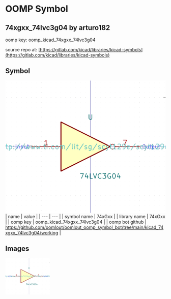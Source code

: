 # OOMP Symbol  
## 74xgxx_74lvc3g04  by arturo182  
  
oomp key: oomp_kicad_74xgxx_74lvc3g04  
  
source repo at: [https://gitlab.com/kicad/libraries/kicad-symbols](https://gitlab.com/kicad/libraries/kicad-symbols)  
## Symbol  
  
[![working.png](working_600.png)](working.png)  
| name | value | 
| --- | --- | 
| symbol name | 74xGxx | 
| library name | 74xGxx | 
| oomp key | oomp_kicad_74xgxx_74lvc3g04 | 
| oomp bot github | https://github.com/oomlout/oomlout_oomp_symbol_bot/tree/main/kicad_74xgxx_74lvc3g04/working | 
## Images  
  
[![working.png](working_140.png)](working.png)  
